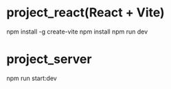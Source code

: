 # project_react(React + Vite)

npm install -g create-vite
npm install
npm run dev

# project_server
npm run start:dev
